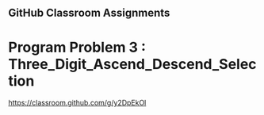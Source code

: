 ## GitHub Classroom Assignments 

# Program Problem 3 : Three_Digit_Ascend_Descend_Selection
https://classroom.github.com/g/y2DpEkOl


